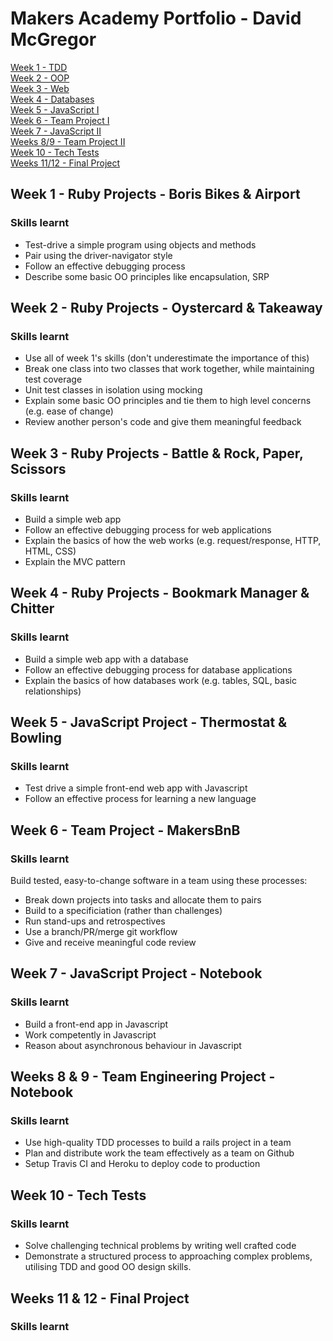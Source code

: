 # Makers Academy Portfolio - David McGregor

[Week 1 - TDD](#week1)<br>
[Week 2 - OOP](#week2)<br>
[Week 3 - Web](#week3)<br>
[Week 4 - Databases](#week4)<br>
[Week 5 - JavaScript I](#week5)<br>
[Week 6 - Team Project I](#week6)<br>
[Week 7 - JavaScript II](#week7)<br>
[Weeks 8/9 - Team Project II](#weeks8/9)<br>
[Week 10 - Tech Tests](#week10)<br>
[Weeks 11/12 - Final Project](#weeks11/12)<br>

## <a name="week1">Week 1 - Ruby Projects - Boris Bikes & Airport</a>

### Skills learnt

* Test-drive a simple program using objects and methods
* Pair using the driver-navigator style
* Follow an effective debugging process
* Describe some basic OO principles like encapsulation, SRP

## <a name="week2">Week 2 - Ruby Projects - Oystercard & Takeaway</a>

### Skills learnt

* Use all of week 1's skills (don't underestimate the importance of this)
* Break one class into two classes that work together, while maintaining test coverage
* Unit test classes in isolation using mocking
* Explain some basic OO principles and tie them to high level concerns (e.g. ease of change)
* Review another person's code and give them meaningful feedback

## <a name="week3">Week 3 - Ruby Projects - Battle & Rock, Paper, Scissors</a>

### Skills learnt

* Build a simple web app
* Follow an effective debugging process for web applications
* Explain the basics of how the web works (e.g. request/response, HTTP, HTML, CSS)
* Explain the MVC pattern

## <a name="week4">Week 4 - Ruby Projects - Bookmark Manager & Chitter</a>

### Skills learnt

* Build a simple web app with a database
* Follow an effective debugging process for database applications
* Explain the basics of how databases work (e.g. tables, SQL, basic relationships)

## <a name="week5">Week 5 - JavaScript Project - Thermostat & Bowling</a>

### Skills learnt

* Test drive a simple front-end web app with Javascript
* Follow an effective process for learning a new language

## <a name="week6">Week 6 - Team Project - MakersBnB </a>

### Skills learnt

Build tested, easy-to-change software in a team using these processes:

* Break down projects into tasks and allocate them to pairs
* Build to a specificiation (rather than challenges)
* Run stand-ups and retrospectives
* Use a branch/PR/merge git workflow
* Give and receive meaningful code review

## <a name="week7">Week 7 - JavaScript Project - Notebook</a>

### Skills learnt

* Build a front-end app in Javascript
* Work competently in Javascript
* Reason about asynchronous behaviour in Javascript

## <a name="weeks8/9">Weeks 8 & 9 - Team Engineering Project - Notebook</a>

### Skills learnt

* Use high-quality TDD processes to build a rails project in a team
* Plan and distribute work  the team effectively as a team on Github
* Setup Travis CI and Heroku to deploy code to production
  
## <a name="week10">Week 10 - Tech Tests</a>

### Skills learnt

* Solve challenging technical problems by writing well crafted code
* Demonstrate a structured process to approaching complex problems, utilising TDD and good OO design skills.

## <a name="weeks11/12">Weeks 11 & 12 - Final Project</a>

### Skills learnt









